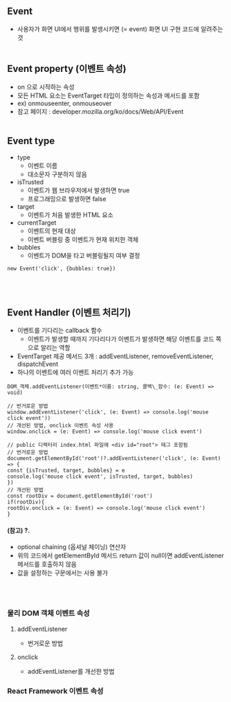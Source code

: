 ## Event

- 사용자가 화면 UI에서 행위를 발생시키면 (= event) 화면 UI 구현 코드에 알려주는 것
  <BR /><BR />

## Event property (이벤트 속성)

- on 으로 시작하는 속성
- 모든 HTML 요소는 EventTarget 타입이 정의하는 속성과 메서드를 포함
- ex) onmouseenter, onmouseover
- 참고 페이지 : developer.mozilla.org/ko/docs/Web/API/Event
  <BR /><BR />

## Event type

- type
  - 이벤트 이름
  - 대소문자 구분하지 않음
- isTrusted
  - 이벤트가 웹 브라우저에서 발생하면 true
  - 프로그래밍으로 발생하면 false
- target
  - 이벤트가 처음 발생한 HTML 요소
- currentTarget
  - 이벤트의 현재 대상
  - 이벤트 버블링 중 이벤트가 현재 위치한 객체
- bubbles
  - 이벤트가 DOM을 타고 버블링될지 여부 결정

```
new Event('click', {bubbles: true})
```

<BR /><BR />

## Event Handler (이벤트 처리기)

- 이벤트를 기다리는 callback 함수
  - 이벤트가 발생할 때까지 기다리다가 이벤트가 발생하면 해당 이벤트를 코드 쪽으로 알리는 역할
- EventTarget 제공 메서드 3개 : addEventListener, removeEventListener, dispatchEvent
- 하나의 이벤트에 여러 이벤트 처리기 추가 가능

```
DOM_객체.addEventListener(이벤트*이름: string, 콜백\_함수: (e: Event) => void)

// 번거로운 방법
window.addEventListener('click', (e: Event) => console.log('mouse click event'))
// 개선된 방법, onclick 이벤트 속성 사용
window.onclick = (e: Event) => console.log('mouse click event')

// public 디렉터리 index.html 파일에 <div id="root"> 태그 포함됨
// 번거로운 방법
document.getElementById('root')?.addEventListener('click', (e: Event) => {
const {isTrusted, target, bubbles} = e
console.log('mouse click event', isTrusted, target, bubbles)
})
// 개선된 방법
const rootDiv = document.getElementById('root')
if(rootDiv){
rootDiv.onclick = (e: Event) => console.log('mouse click event')
}
```

#### (참고) ?.

- optional chaining (옵셔널 체이닝) 연산자
- 위의 코드에서 getElementById 메서드 return 값이 null이면 addEventListener 메서드를 호출하지 않음
- 값을 설정하는 구문에서는 사용 불가

<BR /><BR />

### 물리 DOM 객체 이벤트 속성

1. addEventListener

   - 번거로운 방법

2. onclick
   - addEventListener를 개선한 방법

### React Framework 이벤트 속성

